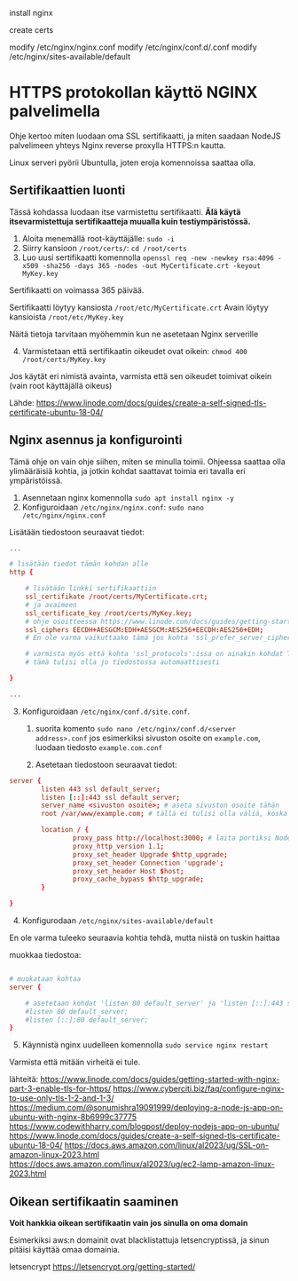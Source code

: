 install nginx

create certs

modify /etc/nginx/nginx.conf
modify /etc/nginx/conf.d/<server>.conf
modify /etc/nginx/sites-available/default

# HTTPS protokollan käyttö NGINX palvelimella

Ohje kertoo miten luodaan oma SSL sertifikaatti, ja miten saadaan NodeJS palvelimeen yhteys Nginx reverse proxylla HTTPS:n kautta.

Linux serveri pyörii Ubuntulla, joten eroja komennoissa saattaa olla.

## Sertifikaattien luonti

Tässä kohdassa luodaan itse varmistettu sertifikaatti. **Älä käytä itsevarmistettuja sertifikaatteja muualla kuin testiympäristössä.**

1. Aloita menemällä root-käyttäjälle: `sudo -i`
2. Siirry kansioon `/root/certs/`: `cd /root/certs`
3. Luo uusi sertifikaatti komennolla `openssl req -new -newkey rsa:4096 -x509 -sha256 -days 365 -nodes -out MyCertificate.crt -keyout MyKey.key`

Sertifikaatti on voimassa 365 päivää.

Sertifikaatti löytyy kansiosta `/root/etc/MyCertificate.crt`
Avain löytyy kansioista `/root/etc/MyKey.key`

Näitä tietoja tarvitaan myöhemmin kun ne asetetaan Nginx serverille

4. Varmistetaan että sertifikaatin oikeudet ovat oikein: `chmod 400 /root/certs/MyKey.key`

Jos käytät eri nimistä avainta, varmista että sen oikeudet toimivat oikein (vain root käyttäjällä oikeus)

Lähde: https://www.linode.com/docs/guides/create-a-self-signed-tls-certificate-ubuntu-18-04/

## Nginx asennus ja konfigurointi

Tämä ohje on vain ohje siihen, miten se minulla toimii. Ohjeessa saattaa olla ylimääräisiä kohtia, ja jotkin kohdat saattavat toimia eri tavalla eri ympäristöissä.

1. Asennetaan nginx komennolla `sudo apt install nginx -y`
2. Konfiguroidaan `/etc/nginx/nginx.conf`: `sudo nano /etc/nginx/nginx.conf`

Lisätään tiedostoon seuraavat tiedot:
```conf
...

# lisätään tiedot tämän kohdan alle
http {

    # lisätään linkki sertifikaattiin
    ssl_certifikate /root/certs/MyCertificate.crt;
    # ja avaimeen
    ssl_certificate_key /root/certs/MyKey.key;
    # ohje osoitteessa https://www.linode.com/docs/guides/getting-started-with-nginx-part-3-enable-tls-for-https/ asettaa myös seuraavan kohdan:
    ssl_ciphers EECDH+AESGCM:EDH+AESGCM:AES256+EECDH:AES256+EDH;
    # En ole varma vaikuttaako tämä jos kohta 'ssl_prefer_server_ciphers on;' on käytössä.

    # varmista myös että kohta 'ssl_protocols':issa on ainakin kohdat TLSv1.1 ja TLS1.2
    # tämä tulisi olla jo tiedostossa automaattisesti

}

...

```

3. Konfiguroidaan `/etc/nginx/conf.d/site.conf`.
    1. suorita komento `sudo nano /etc/nginx/conf.d/<server address>.conf`
jos esimerkiksi sivuston osoite on `example.com`, luodaan tiedosto `example.com.conf`

    2. Asetetaan tiedostoon seuraavat tiedot:

```conf
server {
        listen 443 ssl default_server;
        listen [::]:443 ssl default_server;
        server_name <sivuston osoite>; # aseta sivuston osoite tähän
        root /var/www/example.com; # tällä ei tulisi olla väliä, koska emme jaa staattisia tiedostoja

        location / {
                proxy_pass http://localhost:3000; # laita portiksi NodeJS portti
                proxy_http_version 1.1;
                proxy_set_header Upgrade $http_upgrade;
                proxy_set_header Connection 'upgrade';
                proxy_set_header Host $host;
                proxy_cache_bypass $http_upgrade;
        }

}
```

4. Konfigurodaan `/etc/nginx/sites-available/default`

En ole varma tuleeko seuraavia kohtia tehdä, mutta niistä on tuskin haittaa

muokkaa tiedostoa:

```conf

# muokataan kohtaa
server {

    # asetetaan kohdat 'listen 80 default_server' ja 'listen [::]:443 ssl default_server; kommentteihin
    #listen 80 default_server;
    #listen [::]:80 default_server;
}

```

5. Käynnistä nginx uudelleen komennolla `sudo service nginx restart`

Varmista että mitään virheitä ei tule.

lähteitä:
https://www.linode.com/docs/guides/getting-started-with-nginx-part-3-enable-tls-for-https/
https://www.cyberciti.biz/faq/configure-nginx-to-use-only-tls-1-2-and-1-3/
https://medium.com/@sonumishra19091999/deploying-a-node-js-app-on-ubuntu-with-nginx-8b6999c37775
https://www.codewithharry.com/blogpost/deploy-nodejs-app-on-ubuntu/
https://www.linode.com/docs/guides/create-a-self-signed-tls-certificate-ubuntu-18-04/
https://docs.aws.amazon.com/linux/al2023/ug/SSL-on-amazon-linux-2023.html
https://docs.aws.amazon.com/linux/al2023/ug/ec2-lamp-amazon-linux-2023.html

## Oikean sertifikaatin saaminen

**Voit hankkia oikean sertifikaatin vain jos sinulla on oma domain**

Esimerkiksi aws:n domainit ovat blacklistattuja letsencryptissä, ja sinun pitäisi käyttää omaa domainia.

letsencrypt
https://letsencrypt.org/getting-started/